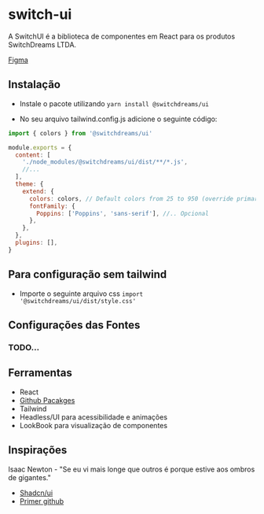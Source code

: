 # switch-ui

A SwitchUI é a biblioteca de componentes em React para os produtos SwitchDreams LTDA.

[Figma](https://www.figma.com/file/tygmPPx4ux69Uu3MzLKvtb/Switch-UI?node-id=0%3A1&mode=dev)

## Instalação

- Instale o pacote utilizando `yarn install @switchdreams/ui`

- No seu arquivo tailwind.config.js adicione o seguinte código:

```js
import { colors } from '@switchdreams/ui'

module.exports = {
  content: [
    './node_modules/@switchdreams/ui/dist/**/*.js',
    //...
  ],
  theme: {
    extend: {
      colors: colors, // Default colors from 25 to 950 (override primary and secondary)
      fontFamily: {
        Poppins: ['Poppins', 'sans-serif'], //.. Opcional
      },
    },
  },
  plugins: [],
}
```

## Para configuração sem tailwind

- Importe o seguinte arquivo css `import '@switchdreams/ui/dist/style.css'`

## Configurações das Fontes

### TODO...

## Ferramentas

- React
- [Github Pacakges](https://github.com/features/packages)
- Tailwind
- Headless/UI para acessibilidade e animações
- LookBook para visualização de componentes

## Inspirações

Isaac Newton - "Se eu vi mais longe que outros é porque estive aos ombros de gigantes."

- [Shadcn/ui](https://ui.shadcn.com/docs)
- [Primer github](https://primer.style/design/)
